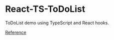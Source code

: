 # React-TS-ToDoList

ToDoList demo using TypeScript and React hooks.

[Reference](https://www.bilibili.com/video/BV1ev41147DQ?spm_id_from=333.337.search-card.all.click)
